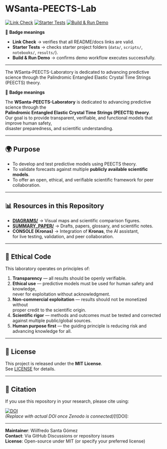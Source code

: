 # WSanta-PEECTS-Lab
[![Link Check](https://github.com/WSantaKronosPEECTS/WSanta-PEECTS-Lab/actions/workflows/link-check.yml/badge.svg)](https://github.com/WSantaKronosPEECTS/WSanta-PEECTS-Lab/actions/workflows/link-check.yml) [![Starter Tests](https://github.com/WSantaKronosPEECTS/WSanta-PEECTS-Lab/actions/workflows/starter-tests.yml/badge.svg)](https://github.com/WSantaKronosPEECTS/WSanta-PEECTS-Lab/actions/workflows/starter-tests.yml) 
[![Build & Run Demo](https://github.com/WSantaKronosPEECTS/WSanta-PEECTS-Lab/actions/workflows/build-demo.yml/badge.svg)](https://github.com/WSantaKronosPEECTS/WSanta-PEECTS-Lab/actions/workflows/build-demo.yml)

🔎 **Badge meanings**  
- **Link Check** → verifies that all README/docs links are valid.  
- **Starter Tests** → checks starter project folders (`data/`, `scripts/`, `notebooks/`, `results/`).  
- **Build & Run Demo** → confirms demo workflow executes successfully.  

---

The WSanta-PEECTS-Laboratory is dedicated to advancing predictive science through the
Palindromic Entangled Elastic Crystal Time Strings (PEECTS) theory.




🔎 **Badge meanings**  

The **WSanta-PEECTS-Laboratory** is dedicated to advancing predictive science through the  
**Palindromic Entangled Elastic Crystal Time Strings (PEECTS) theory**.  
Our goal is to provide transparent, verifiable, and functional models that improve human safety,  
disaster preparedness, and scientific understanding.

---

## 🌍 Purpose
- To develop and test predictive models using PEECTS theory.  
- To validate forecasts against multiple **publicly available scientific models**.  
- To offer an open, ethical, and verifiable scientific framework for peer collaboration.  

---

## 📊 Resources in this Repository
- **[DIAGRAMS/](DIAGRAMS/)** → Visual maps and scientific comparison figures.  
- **[SUMMARY_PAPER/](SUMMARY_PAPER/)** → Drafts, papers, glossary, and scientific notes.  
- **CONSOLE (Kronas)** → Integration of **Kronas**, the AI assistant,  
  for live testing, validation, and peer collaboration.  

---

## 🧭 Ethical Code
This laboratory operates on principles of:

1. **Transparency** — all results should be openly verifiable.  
2. **Ethical use** — predictive models must be used for human safety and knowledge,  
   never for exploitation without acknowledgment.  
3. **Non-commercial exploitation** — results should not be monetized without  
   proper credit to the scientific origin.  
4. **Scientific rigor** — methods and outcomes must be tested and corrected  
   against multiple public/global sources.  
5. **Human purpose first** — the guiding principle is reducing risk and  
   advancing knowledge for all.  

---

## 📜 License
This project is released under the **MIT License**.  
See [LICENSE](LICENSE) for details.  

---

## 📖 Citation
If you use this repository in your research, please cite using:  

[![DOI](https://zenodo.org/badge/DOI/10.5281/zenodo.XXXXXXX.svg)](https://doi.org/10.5281/zenodo.XXXXXXX)  
*(Replace with actual DOI once Zenodo is connected)*[![DOI]:




---

**Maintainer**: Wiilfredo Santa Gómez  
**Contact**: Via GitHub Discussions or repository issues  
**License**: Open-source under MIT (or specify your preferred license)





